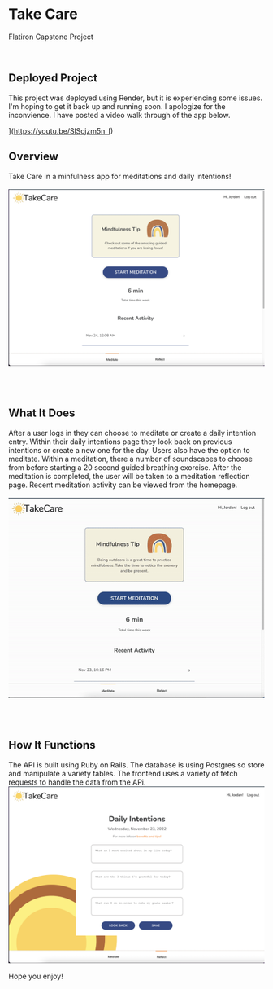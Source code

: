 # Take Care
Flatiron Capstone Project

</br>

## Deployed Project
This project was deployed using Render, but it is experiencing some issues. I'm hoping to get it back up and running soon. I apologize for the inconvience. I have posted a video walk through of the app below.

](https://youtu.be/SlScjzm5n_I)
</br>

## Overview

Take Care in a minfulness app for meditations and daily intentions!
</br>
</br>
![this is a gif](./homepage.png)

</br>
</br>


## What It Does
After a user logs in they can choose to meditate or create a daily intention entry. Within their daily intentions page they look back on previous intentions or create a new one for the day.
Users also have the option to meditate. Within a meditation, there a number of soundscapes to choose from before starting a 20 second guided breathing exorcise. After the meditation is completed, the user will be taken to a meditation reflection page. Recent meditation activity can be viewed from the homepage.
</br>
</br>
![this is a gif](./takecare.gif)

</br>
</br>

## How It Functions
The API is built using Ruby on Rails. The database is using Postgres so store and manipulate a variety tables. The frontend uses a variety of fetch requests to handle the data from the APi. 
</br>
![this is an image](./intentions.png)
</br>



Hope you enjoy!


</br>

